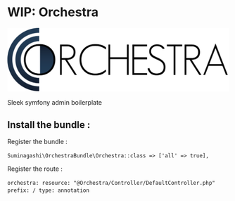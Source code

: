# WIP: Orchestra

![orchestra](public/img/orchestra.png)

Sleek symfony admin boilerplate



## Install the bundle :

Register the bundle :

`Suminagashi\OrchestraBundle\Orchestra::class => ['all' => true],`

Register the route :

`orchestra:
  resource: "@Orchestra/Controller/DefaultController.php"
  prefix: /
  type: annotation
`
